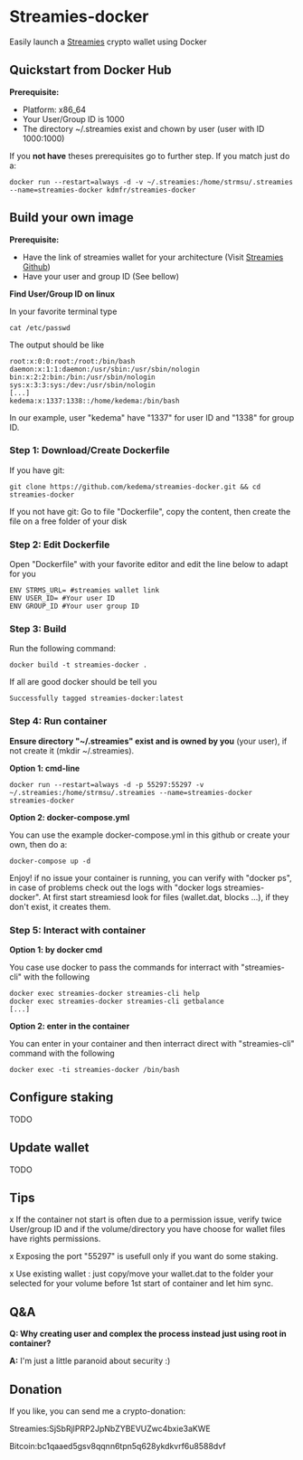 # Streamies-docker

Easily launch a [Streamies](https://streamies.io) crypto wallet using Docker

## Quickstart from Docker Hub

**Prerequisite:**
- Platform: x86_64
- Your User/Group ID is 1000
- The directory ~/.streamies exist and chown by user (user with ID 1000:1000)

If you **not have** theses prerequisites go to further step. If you match just do a:

```
docker run --restart=always -d -v ~/.streamies:/home/strmsu/.streamies --name=streamies-docker kdmfr/streamies-docker
```

## Build your own image

**Prerequisite:**
- Have the link of streamies wallet for your architecture (Visit [Streamies Github](https://github.com/Streamies/Streamies/releases))
- Have your user and group ID (See bellow)

**Find User/Group ID on linux**

In your favorite terminal type
```
cat /etc/passwd
```

The output should be like
```
root:x:0:0:root:/root:/bin/bash
daemon:x:1:1:daemon:/usr/sbin:/usr/sbin/nologin
bin:x:2:2:bin:/bin:/usr/sbin/nologin
sys:x:3:3:sys:/dev:/usr/sbin/nologin
[...]
kedema:x:1337:1338::/home/kedema:/bin/bash
```
In our example, user "kedema" have "1337" for user ID and "1338" for group ID.

### Step 1: Download/Create Dockerfile

If you have git:
```
git clone https://github.com/kedema/streamies-docker.git && cd streamies-docker
```

If you not have git:
Go to file "Dockerfile", copy the content, then create the file on a free folder of your disk

### Step 2: Edit Dockerfile

Open "Dockerfile" with your favorite editor and edit the line below to adapt for you

```
ENV STRMS_URL= #streamies wallet link
ENV USER_ID= #Your user ID
ENV GROUP_ID #Your user group ID
```

### Step 3: Build

Run the following command:
```
docker build -t streamies-docker .
```

If all are good docker should be tell you
```
Successfully tagged streamies-docker:latest
```

### Step 4: Run container

**Ensure directory "~/.streamies" exist and is owned by you** (your user), if not create it (mkdir ~/.streamies). 

**Option 1: cmd-line**
```
docker run --restart=always -d -p 55297:55297 -v ~/.streamies:/home/strmsu/.streamies --name=streamies-docker streamies-docker
```

**Option 2: docker-compose.yml**

You can use the example docker-compose.yml in this github or create your own, then do a:
```
docker-compose up -d
```

Enjoy! if no issue your container is running, you can verify with "docker ps", in case of problems check out the logs with "docker logs streamies-docker".
At first start streamiesd look for files (wallet.dat, blocks ...), if they don't exist, it creates them.

### Step 5: Interact with container

**Option 1: by docker cmd**

You case use docker to pass the commands for interract with "streamies-cli" with the following
```
docker exec streamies-docker streamies-cli help
docker exec streamies-docker streamies-cli getbalance
[...]
```

**Option 2: enter in the container**

You can enter in your container and then interract direct with "streamies-cli" command with the following
```
docker exec -ti streamies-docker /bin/bash
```

## Configure staking
TODO

## Update wallet
TODO

## Tips

x If the container not start is often due to a permission issue, verify twice User/group ID and if the volume/directory you have choose for wallet files have rights permissions.

x Exposing the port "55297" is usefull only if you want do some staking.

x Use existing wallet : just copy/move your wallet.dat to the folder your selected for your volume before 1st start of container and let him sync.

## Q&A

**Q: Why creating user and complex the process instead just using root in container?**

**A:** I'm just a little paranoid about security :)

## Donation

If you like, you can send me a crypto-donation:

Streamies:SjSbRjlPRP2JpNbZYBEVUZwc4bxie3aKWE

Bitcoin:bc1qaaed5gsv8qqnn6tpn5q628ykdkvrf6u8588dvf 
